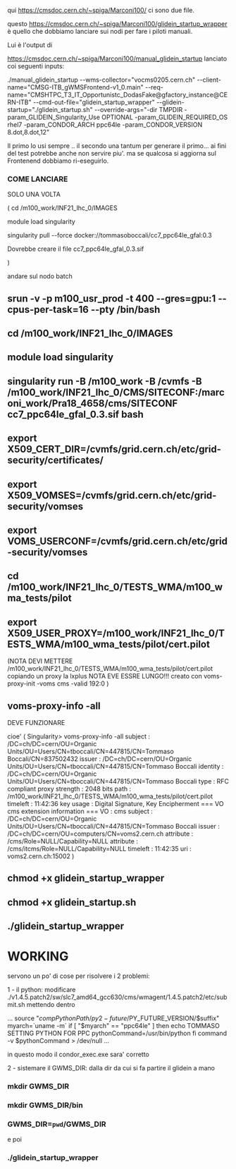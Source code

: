 
qui https://cmsdoc.cern.ch/~spiga/Marconi100/  ci sono due file.


questo https://cmsdoc.cern.ch/~spiga/Marconi100/glidein_startup_wrapper
è quello che dobbiamo lanciare sui nodi per fare i piloti manuali.

Lui è l'output di

https://cmsdoc.cern.ch/~spiga/Marconi100/manual_glidein_startup lanciato
coi seguenti inputs:

./manual_glidein_startup --wms-collector="vocms0205.cern.ch"
--client-name="CMSG-ITB_gWMSFrontend-v1_0.main"
--req-name="CMSHTPC_T3_IT_Opportunistc_DodasFake@gfactory_instance@CERN-ITB"
--cmd-out-file="glidein_startup_wrapper"
--glidein-startup="./glidein_startup.sh" --override-args="-dir TMPDIR
-param_GLIDEIN_Singularity_Use OPTIONAL -param_GLIDEIN_REQUIRED_OS rhel7
-param_CONDOR_ARCH ppc64le -param_CONDOR_VERSION 8.dot,8.dot,12"

Il primo lo usi sempre .. il secondo una tantum per generare il primo...
ai fini del test potrebbe anche non servire piu'. ma se qualcosa si
aggiorna sul Frontenend dobbiamo ri-eseguirlo.



### COME LANCIARE

SOLO UNA VOLTA

(
cd /m100_work/INF21_lhc_0/IMAGES

module load singularity

singularity pull --force docker://tommasoboccali/cc7_ppc64le_gfal:0.3

Dovrebbe creare il file cc7_ppc64le_gfal_0.3.sif

)

andare sul nodo batch

## srun -v -p m100_usr_prod  -t 400  --gres=gpu:1  --cpus-per-task=16  --pty /bin/bash

## cd /m100_work/INF21_lhc_0/IMAGES

## module load singularity

## singularity run -B /m100_work -B /cvmfs -B /m100_work/INF21_lhc_0/CMS/SITECONF:/marconi_work/Pra18_4658/cms/SITECONF cc7_ppc64le_gfal_0.3.sif bash

## export X509_CERT_DIR=/cvmfs/grid.cern.ch/etc/grid-security/certificates/

## export X509_VOMSES=/cvmfs/grid.cern.ch/etc/grid-security/vomses

## export VOMS_USERCONF=/cvmfs/grid.cern.ch/etc/grid-security/vomses

## cd /m100_work/INF21_lhc_0/TESTS_WMA/m100_wma_tests/pilot

## export X509_USER_PROXY=/m100_work/INF21_lhc_0/TESTS_WMA/m100_wma_tests/pilot/cert.pilot

(NOTA DEVI METTERE /m100_work/INF21_lhc_0/TESTS_WMA/m100_wma_tests/pilot/cert.pilot copiando un proxy la lxplus  NOTA EVE ESSRE LUNGO!!! creato con 
voms-proxy-init -voms cms -valid 192:0
)


## voms-proxy-info -all 
DEVE FUNZIONARE 

cioe'     ( 
Singularity> voms-proxy-info -all
subject   : /DC=ch/DC=cern/OU=Organic Units/OU=Users/CN=tboccali/CN=447815/CN=Tommaso Boccali/CN=837502432
issuer    : /DC=ch/DC=cern/OU=Organic Units/OU=Users/CN=tboccali/CN=447815/CN=Tommaso Boccali
identity  : /DC=ch/DC=cern/OU=Organic Units/OU=Users/CN=tboccali/CN=447815/CN=Tommaso Boccali
type      : RFC compliant proxy
strength  : 2048 bits
path      : /m100_work/INF21_lhc_0/TESTS_WMA/m100_wma_tests/pilot/cert.pilot
timeleft  : 11:42:36
key usage : Digital Signature, Key Encipherment
=== VO cms extension information ===
VO        : cms
subject   : /DC=ch/DC=cern/OU=Organic Units/OU=Users/CN=tboccali/CN=447815/CN=Tommaso Boccali
issuer    : /DC=ch/DC=cern/OU=computers/CN=voms2.cern.ch
attribute : /cms/Role=NULL/Capability=NULL
attribute : /cms/itcms/Role=NULL/Capability=NULL
timeleft  : 11:42:35
uri       : voms2.cern.ch:15002
)

## chmod +x glidein_startup_wrapper

## chmod +x glidein_startup.sh

## ./glidein_startup_wrapper



# WORKING

servono un po' di cose per risolvere i 2 problemi:

1 - il python: modificare 
./v1.4.5.patch2/sw/slc7_amd64_gcc630/cms/wmagent/1.4.5.patch2/etc/submit.sh
mettendo dentro

...
source "$compPythonPath/py2-future/$PY_FUTURE_VERSION/$suffix"
myarch=`uname -m`
if [ "$myarch" == "ppc64le" ]
then
  echo TOMMASO SETTING PYTHON FOR PPC
  pythonCommand=/usr/bin/python
fi
command -v $pythonCommand > /dev/null
...

in questo modo il condor_exec.exe sara' corretto

2 - sistemare il GWMS_DIR:
dalla dir da cui si fa partire il glidein a mano

### mkdir GWMS_DIR
### mkdir GWMS_DIR/bin
### GWMS_DIR=`pwd`/GWMS_DIR
 
 e poi
 
 ### ./glidein_startup_wrapper
